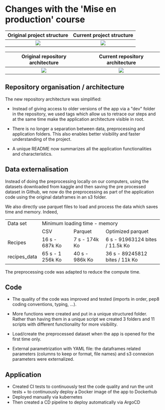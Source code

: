 # Changes with the 'Mise en production' course


Original project structure             |  Current project structure
:-------------------------:|:-------------------------:
 ![](https://github.com/user-attachments/assets/2c4d1c0c-2302-4329-b107-0ab745f07161) | ![](https://github.com/user-attachments/assets/174222c2-6639-492a-a75b-780b495a7946)

 Original repository architecture             |  Current repository architecture
:-------------------------:|:-------------------------:
 ![](https://github.com/user-attachments/assets/2b1a1195-0d0f-4f5d-82a8-c6ecc084dfcd) | ![](https://github.com/user-attachments/assets/50680326-2f31-46aa-98da-269cc9ed12e0)





## Repository organisation / architecture
The new repository architecture was simplified:

- Instead of giving access to older versions of the app via a "dev" folder in the repository, we used tags which allow us to retrace our steps and at the same time make the application architecture visible in root.

- There is no longer a separation between data, preprocessing and application folders. This also enables better visibility and faster understanding of the project.

- A unique README now summarizes all the application functionalities and characteristics.


## Data externalisation

Instead of doing the preprocessing locally on our computers, using the datasets downloaded from kaggle and then saving the pre processed dataset in Github, we now do the preprocessing as part of the application code using the original dataframes in an s3 folder.

We also directly use parquet files to load and process the data which saves time and memory. Indeed,

<table>
  <tr>
    <td>Data set</td>
    <td colspan="3"> Minimum loading time - memory</td>
  </tr>
  <tr>
    <td> </td>
    <td>CSV</td>
    <td>Parquet</td>
    <td>Optimized parquet</td>
  </tr>
  <tr>
    <td> Recipes </td>
    <td> 16 s - 687k Ko </td>
    <td> 7 s - 174k Ko</td>
    <td> 6 s - 91963124 bites / 11.5k Ko</td>
  </tr>
  <tr>
    <td> recipes_data </td>
    <td> 65 s - 1 256k Ko </td>
    <td> 40 s - 986k Ko </td>
    <td> 36 s - 89245812 bites / 11k Ko</td>
  </tr>
</table>

The preprocessing code was adapted to reduce the compute time.

## Code

- The quality of the code was improved and tested (imports in order, pep8 coding conventions, typing, ...).

- More functions were created and put in a unique structured folder. Rather than having them in a unique script we created 3 folders and 11 scripts with different functionality for more visibility.

- Load/create the preprocessed dataset when the app is opened for the first time only.

- External parametrization with YAML file: the dataframes related parameters (columns to keep or format, file names) and s3 connexion parameters were externalized.


## Application

- Created CI tests to continuously test the code quality and run the unit tests + to continuously deploy a Docker image of the app to Dockerhub
- Deployed manually via kubernetes
- Then created a CD pipeline to deploy automatically via ArgoCD
